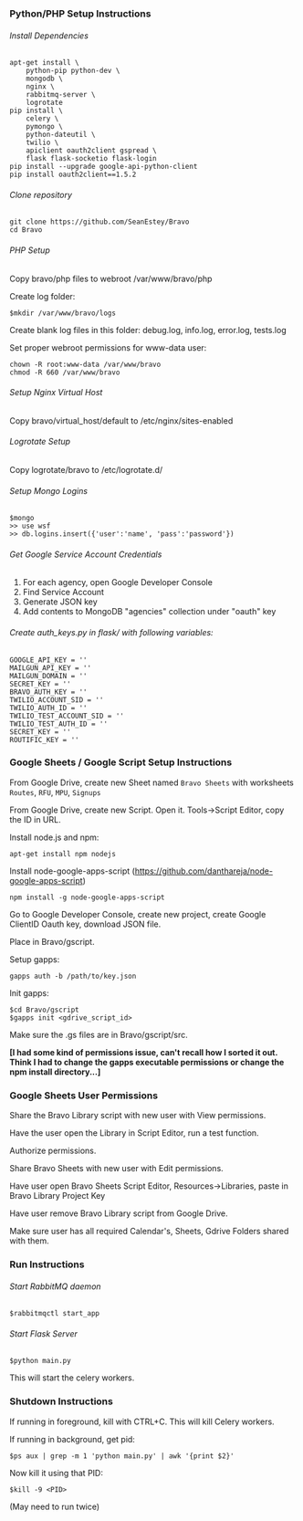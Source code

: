 ### Python/PHP Setup Instructions

###### Install Dependencies
```
apt-get install \
    python-pip python-dev \
    mongodb \
    nginx \
    rabbitmq-server \
    logrotate
pip install \
    celery \
    pymongo \
    python-dateutil \
    twilio \
    apiclient oauth2client gspread \
    flask flask-socketio flask-login 
pip install --upgrade google-api-python-client
pip install oauth2client==1.5.2
```

###### Clone repository
```
git clone https://github.com/SeanEstey/Bravo
cd Bravo
```

###### PHP Setup
Copy bravo/php files to webroot /var/www/bravo/php

Create log folder:

`$mkdir /var/www/bravo/logs`

Create blank log files in this folder: debug.log, info.log, error.log, tests.log

Set proper webroot permissions for www-data user:
```
chown -R root:www-data /var/www/bravo
chmod -R 660 /var/www/bravo
```

###### Setup Nginx Virtual Host
Copy bravo/virtual_host/default to /etc/nginx/sites-enabled

###### Logrotate Setup
Copy logrotate/bravo to /etc/logrotate.d/

###### Setup Mongo Logins
```
$mongo
>> use wsf
>> db.logins.insert({'user':'name', 'pass':'password'})
```

###### Get Google Service Account Credentials
1. For each agency, open Google Developer Console
2. Find Service Account
3. Generate JSON key
4. Add contents to MongoDB "agencies" collection under "oauth" key

###### Create auth_keys.py in flask/ with following variables:
```
GOOGLE_API_KEY = ''
MAILGUN_API_KEY = ''
MAILGUN_DOMAIN = ''
SECRET_KEY = ''
BRAVO_AUTH_KEY = ''
TWILIO_ACCOUNT_SID = ''
TWILIO_AUTH_ID = ''
TWILIO_TEST_ACCOUNT_SID = ''
TWILIO_TEST_AUTH_ID = ''
SECRET_KEY = ''
ROUTIFIC_KEY = ''
```

### Google Sheets / Google Script Setup Instructions

From Google Drive, create new Sheet named `Bravo Sheets` with worksheets `Routes`, `RFU`, `MPU`, `Signups`

From Google Drive, create new Script. Open it. Tools->Script Editor, copy the ID in URL.

Install node.js and npm:

`apt-get install npm nodejs`

Install node-google-apps-script (https://github.com/danthareja/node-google-apps-script)

`npm install -g node-google-apps-script`

Go to Google Developer Console, create new project, create Google ClientID Oauth key, download JSON file.

Place in Bravo/gscript.

Setup gapps:

`gapps auth -b /path/to/key.json`

Init gapps:

```
$cd Bravo/gscript
$gapps init <gdrive_script_id>
```

Make sure the .gs files are in Bravo/gscript/src.

<b>[I had some kind of permissions issue, can't recall how I sorted it out. Think I had to change the gapps executable permissions or change the npm install directory...]</b>

### Google Sheets User Permissions

Share the Bravo Library script with new user with View permissions.

Have the user open the Library in Script Editor, run a test function. 

Authorize permissions.

Share Bravo Sheets with new user with Edit permissions.

Have user open Bravo Sheets Script Editor, Resources->Libraries, paste in Bravo Library Project Key

Have user remove Bravo Library script from Google Drive.

Make sure user has all required Calendar's, Sheets, Gdrive Folders shared with them.

### Run Instructions

###### Start RabbitMQ daemon
`$rabbitmqctl start_app`

###### Start Flask Server
`$python main.py`

This will start the celery workers.

### Shutdown Instructions

If running in foreground, kill with CTRL+C. This will kill Celery workers.

If running in background, get pid:

`$ps aux | grep -m 1 'python main.py' | awk '{print $2}'`

Now kill it using that PID:

`$kill -9 <PID>`

(May need to run twice)
